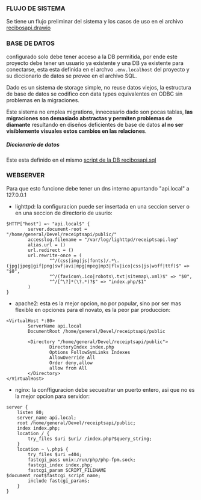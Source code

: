 
### FLUJO DE SISTEMA

Se tiene un flujo preliminar del sistema y los casos de uso en el archivo [recibosapi.drawio](recibosapi.drawio)

### BASE DE DATOS

configurado solo debe tener acceso a la DB permitida, por ende este 
proyecto debe tener un usuario ya existente y una DB ya existente para 
conectarse, esta esta definida en el archvo `.env.localhost`
del proyecto y su diccionario de datos se provee en el archivo SQL.

Dado es un sistema de storage simple, no reuse datos viejos, la
estructura de base de datos se codifico con data types equivalentes 
en ODBC sin problemas en la migraciones.

Este sistema no emplea migrations, innecesario dado son pocas tablas, 
**las migraciones son demasiado abstractas y permiten problemas de diamante** 
resultando en diseños deficientes de base de datos **al no ser visiblemente visuales 
estos cambios en las relaciones**.

##### Diccionario de datos

Este esta definido en el mismo [script de la DB recibosapi.sql](recibosapi.sql)

### WEBSERVER

Para que esto funcione debe tener un dns interno apuntando "api.local" a 127.0.0.1

* lighttpd: la configuracion puede ser insertada en una seccion server 
o en una seccion de directorio de usurio:

```
$HTTP["host"] =~ "api.local$" {
        server.document-root = "/home/general/Devel/receiptsapi/public/"
        accesslog.filename = "/var/log/lighttpd/receiptsapi.log"
        alias.url = ()
        url.redirect = ()
        url.rewrite-once = (
                "^/(css|img|js|fonts)/.*\.(jpg|jpeg|gif|png|swf|avi|mpg|mpeg|mp3|flv|ico|css|js|woff|ttf)$" => "$0",
                "^/(favicon\.ico|robots\.txt|sitemap\.xml)$" => "$0",
                "^/[^\?]*(\?.*)?$" => "index.php/$1"
        )
}
```

* apache2: esta es la mejor opcion, no por popular, sino por ser mas 
flexible en opciones para el novato, es la peor par produccion:

```
<VirtualHost *:80>
        ServerName api.local
        DocumentRoot /home/general/Devel/receiptsapi/public

        <Directory "/home/general/Devel/receiptsapi/public">
                DirectoryIndex index.php
                Options FollowSymLinks Indexes
                AllowOverride All
                Order deny,allow
                allow from All
        </Directory>
</VirtualHost>
```

* nginx: la conffiguracion debe secuestrar un puerto entero, asi que 
no es la mejor opcion para servidor:

```
server {
    listen 80;
    server_name api.local;
    root /home/general/Devel/receiptsapi/public;
    index index.php;
    location / {
        try_files $uri $uri/ /index.php?$query_string;
    }
    location ~ \.php$ {
        try_files $uri =404;
        fastcgi_pass unix:/run/php/php-fpm.sock;
        fastcgi_index index.php;
        fastcgi_param SCRIPT_FILENAME $document_root$fastcgi_script_name;
        include fastcgi_params;
    }
}
```

